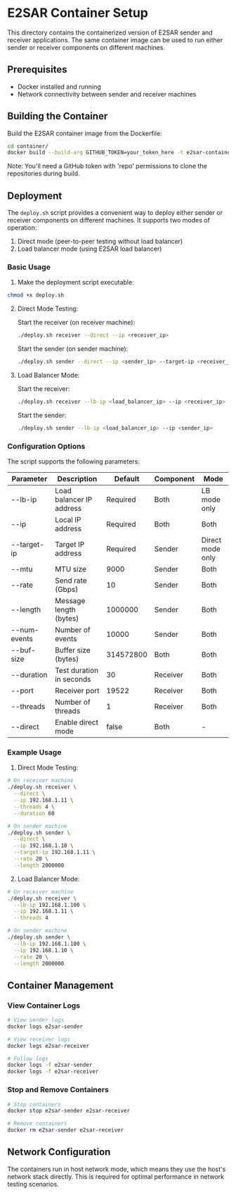 # E2SAR Container Setup

This directory contains the containerized version of E2SAR sender and receiver applications. The same container image can be used to run either sender or receiver components on different machines.

## Prerequisites

- Docker installed and running
- Network connectivity between sender and receiver machines

## Building the Container

Build the E2SAR container image from the Dockerfile:

```bash
cd container/
docker build --build-arg GITHUB_TOKEN=your_token_here -t e2sar-container .
```

Note: You'll need a GitHub token with 'repo' permissions to clone the repositories during build.

## Deployment

The `deploy.sh` script provides a convenient way to deploy either sender or receiver components on different machines. It supports two modes of operation:
1. Direct mode (peer-to-peer testing without load balancer)
2. Load balancer mode (using E2SAR load balancer)

### Basic Usage

1. Make the deployment script executable:
```bash
chmod +x deploy.sh
```

2. Direct Mode Testing:
   
   Start the receiver (on receiver machine):
   ```bash
   ./deploy.sh receiver --direct --ip <receiver_ip>
   ```

   Start the sender (on sender machine):
   ```bash
   ./deploy.sh sender --direct --ip <sender_ip> --target-ip <receiver_ip>
   ```

3. Load Balancer Mode:
   
   Start the receiver:
   ```bash
   ./deploy.sh receiver --lb-ip <load_balancer_ip> --ip <receiver_ip>
   ```

   Start the sender:
   ```bash
   ./deploy.sh sender --lb-ip <load_balancer_ip> --ip <sender_ip>
   ```

### Configuration Options

The script supports the following parameters:

| Parameter | Description | Default | Component | Mode |
|-----------|-------------|---------|-----------|------|
| --lb-ip | Load balancer IP address | Required | Both | LB mode only |
| --ip | Local IP address | Required | Both | Both |
| --target-ip | Target IP address | Required | Sender | Direct mode only |
| --mtu | MTU size | 9000 | Sender | Both |
| --rate | Send rate (Gbps) | 10 | Sender | Both |
| --length | Message length (bytes) | 1000000 | Sender | Both |
| --num-events | Number of events | 10000 | Sender | Both |
| --buf-size | Buffer size (bytes) | 314572800 | Both | Both |
| --duration | Test duration in seconds | 30 | Receiver | Both |
| --port | Receiver port | 19522 | Receiver | Both |
| --threads | Number of threads | 1 | Receiver | Both |
| --direct | Enable direct mode | false | Both | - |

### Example Usage

1. Direct Mode Testing:
```bash
# On receiver machine
./deploy.sh receiver \
  --direct \
  --ip 192.168.1.11 \
  --threads 4 \
  --duration 60

# On sender machine
./deploy.sh sender \
  --direct \
  --ip 192.168.1.10 \
  --target-ip 192.168.1.11 \
  --rate 20 \
  --length 2000000
```

2. Load Balancer Mode:
```bash
# On receiver machine
./deploy.sh receiver \
  --lb-ip 192.168.1.100 \
  --ip 192.168.1.11 \
  --threads 4

# On sender machine
./deploy.sh sender \
  --lb-ip 192.168.1.100 \
  --ip 192.168.1.10 \
  --rate 20 \
  --length 2000000
```

## Container Management

### View Container Logs
```bash
# View sender logs
docker logs e2sar-sender

# View receiver logs
docker logs e2sar-receiver

# Follow logs
docker logs -f e2sar-sender
docker logs -f e2sar-receiver
```

### Stop and Remove Containers
```bash
# Stop containers
docker stop e2sar-sender e2sar-receiver

# Remove containers
docker rm e2sar-sender e2sar-receiver
```

## Network Configuration

The containers run in host network mode, which means they use the host's network stack directly. This is required for optimal performance in network testing scenarios.